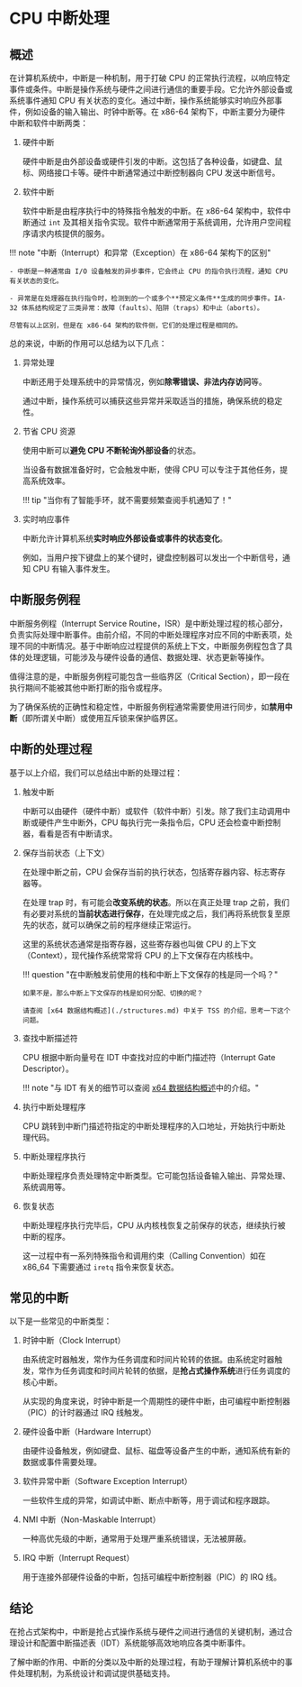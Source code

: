 # CPU 中断处理

## 概述

在计算机系统中，中断是一种机制，用于打破 CPU 的正常执行流程，以响应特定事件或条件。中断是操作系统与硬件之间进行通信的重要手段。它允许外部设备或系统事件通知 CPU 有关状态的变化。通过中断，操作系统能够实时响应外部事件，例如设备的输入输出、时钟中断等。在 x86-64 架构下，中断主要分为硬件中断和软件中断两类：

1. 硬件中断

    硬件中断是由外部设备或硬件引发的中断。这包括了各种设备，如键盘、鼠标、网络接口卡等。硬件中断通常通过中断控制器向 CPU 发送中断信号。

2. 软件中断

    软件中断是由程序执行中的特殊指令触发的中断。在 x86-64 架构中，软件中断通过 `int` 及其相关指令实现。软件中断通常用于系统调用，允许用户空间程序请求内核提供的服务。

!!! note "中断（Interrupt）和异常（Exception）在 x86-64 架构下的区别"

    - 中断是一种通常由 I/O 设备触发的异步事件，它会终止 CPU 的指令执行流程，通知 CPU 有关状态的变化。

    - 异常是在处理器在执行指令时，检测到的一个或多个**预定义条件**生成的同步事件。IA-32 体系结构规定了三类异常：故障（faults）、陷阱（traps）和中止（aborts）。

    尽管有以上区别，但是在 x86-64 架构的软件侧，它们的处理过程是相同的。

总的来说，中断的作用可以总结为以下几点：

1. 异常处理

    中断还用于处理系统中的异常情况，例如**除零错误、非法内存访问**等。

    通过中断，操作系统可以捕获这些异常并采取适当的措施，确保系统的稳定性。

2. 节省 CPU 资源

    使用中断可以**避免 CPU 不断轮询外部设备**的状态。

    当设备有数据准备好时，它会触发中断，使得 CPU 可以专注于其他任务，提高系统效率。

    !!! tip "当你有了智能手环，就不需要频繁查阅手机通知了！"

3. 实时响应事件

    中断允许计算机系统**实时响应外部设备或事件的状态变化**。

    例如，当用户按下键盘上的某个键时，键盘控制器可以发出一个中断信号，通知 CPU 有输入事件发生。

## 中断服务例程

中断服务例程（Interrupt Service Routine，ISR）是中断处理过程的核心部分，负责实际处理中断事件。由前介绍，不同的中断处理程序对应不同的中断表项，处理不同的中断情况。基于中断响应过程提供的系统上下文，中断服务例程包含了具体的处理逻辑，可能涉及与硬件设备的通信、数据处理、状态更新等操作。

值得注意的是，中断服务例程可能包含一些临界区（Critical Section），即一段在执行期间不能被其他中断打断的指令或程序。

为了确保系统的正确性和稳定性，中断服务例程通常需要使用进行同步，如**禁用中断**（即所谓关中断）或使用互斥锁来保护临界区。

## 中断的处理过程

基于以上介绍，我们可以总结出中断的处理过程：

1.  触发中断

    中断可以由硬件（硬件中断）或软件（软件中断）引发。除了我们主动调用中断或硬件产生中断外，CPU 每执行完一条指令后，CPU 还会检查中断控制器，看看是否有中断请求。

2.  保存当前状态（上下文）

    在处理中断之前，CPU 会保存当前的执行状态，包括寄存器内容、标志寄存器等。

    在处理 trap 时，有可能会**改变系统的状态**。所以在真正处理 trap 之前，我们有必要对系统的**当前状态进行保存**，在处理完成之后，我们再将系统恢复至原先的状态，就可以确保之前的程序继续正常运行。

    这里的系统状态通常是指寄存器，这些寄存器也叫做 CPU 的上下文（Context），现代操作系统常常将 CPU 的上下文保存在内核栈中。

    !!! question "在中断触发前使用的栈和中断上下文保存的栈是同一个吗？"

        如果不是，那么中断上下文保存的栈是如何分配、切换的呢？

        请查阅 [x64 数据结构概述](./structures.md) 中关于 TSS 的介绍，思考一下这个问题。

3.  查找中断描述符

    CPU 根据中断向量号在 IDT 中查找对应的中断门描述符（Interrupt Gate Descriptor）。

    !!! note "与 IDT 有关的细节可以查阅 [x64 数据结构概述](./structures.md)中的介绍。"

4.  执行中断处理程序

    CPU 跳转到中断门描述符指定的中断处理程序的入口地址，开始执行中断处理代码。

5.  中断处理程序执行

    中断处理程序负责处理特定中断类型。它可能包括设备输入输出、异常处理、系统调用等。

6.  恢复状态

    中断处理程序执行完毕后，CPU 从内核栈恢复之前保存的状态，继续执行被中断的程序。

    这一过程中有一系列特殊指令和调用约束（Calling Convention）如在 x86_64 下需要通过 `iretq` 指令来恢复状态。

## 常见的中断

以下是一些常见的中断类型：

1. 时钟中断（Clock Interrupt）

    由系统定时器触发，常作为任务调度和时间片轮转的依据。由系统定时器触发，常作为任务调度和时间片轮转的依据，是**抢占式操作系统**进行任务调度的核心中断。

    从实现的角度来说，时钟中断是一个周期性的硬件中断，由可编程中断控制器（PIC）的计时器通过 IRQ 线触发。

2. 硬件设备中断（Hardware Interrupt）

    由硬件设备触发，例如键盘、鼠标、磁盘等设备产生的中断，通知系统有新的数据或事件需要处理。

3. 软件异常中断（Software Exception Interrupt）

    一些软件生成的异常，如调试中断、断点中断等，用于调试和程序跟踪。

4. NMI 中断（Non-Maskable Interrupt）

    一种高优先级的中断，通常用于处理严重系统错误，无法被屏蔽。

5. IRQ 中断（Interrupt Request）

    用于连接外部硬件设备的中断，包括可编程中断控制器（PIC）的 IRQ 线。

## 结论

在抢占式架构中，中断是抢占式操作系统与硬件之间进行通信的关键机制，通过合理设计和配置中断描述表（IDT）系统能够高效地响应各类中断事件。

了解中断的作用、中断的分类以及中断的处理过程，有助于理解计算机系统中的事件处理机制，为系统设计和调试提供基础支持。
